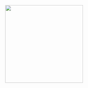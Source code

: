 <img height="250" src="https://streak-stats.onrender.com/api/v1/streak-svg/pranav514?v=6&&cache=${Math.random()}" style="max-width: 100%" />
